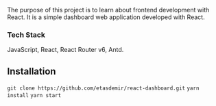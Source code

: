 The purpose of this project is to learn about frontend development with React. It is a simple dashboard web application developed with React.

### Tech Stack
JavaScript, React, React Router v6, Antd.

## Installation
`git clone https://github.com/etasdemir/react-dashboard.git`
`yarn install`
`yarn start`

